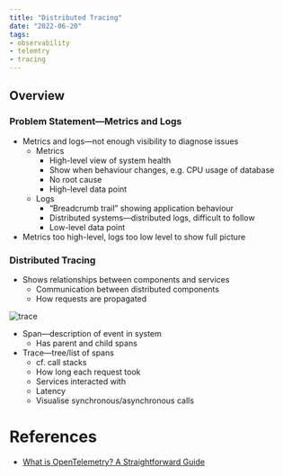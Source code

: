 ```yaml
---
title: "Distributed Tracing"
date: "2022-06-20"
tags:
- observability
- telemtry
- tracing
---
```


## Overview

### Problem Statement—Metrics and Logs

- Metrics and logs—not enough visibility to diagnose issues
	- Metrics
		- High-level view of system health
		- Show when behaviour changes, e.g. CPU usage of database
		- No root cause
		- High-level data point
	- Logs
		- “Breadcrumb trail” showing application behaviour
		- Distributed systems—distributed logs, difficult to follow
		- Low-level data point
- Metrics too high-level, logs too low level to show full picture

### Distributed Tracing

- Shows relationships between components and services
	- Communication between distributed components
	- How requests are propagated

![trace](files/trace.svg)

- Span—description of event in system
	- Has parent and child spans
- Trace—tree/list of spans
	- cf. call stacks
	- How long each request took
	- Services interacted with
	- Latency
	- Visualise synchronous/asynchronous calls

# References

- [What is OpenTelemetry? A Straightforward Guide](https://www.aspecto.io/blog/what-is-opentelemetry-the-infinitive-guide/)
